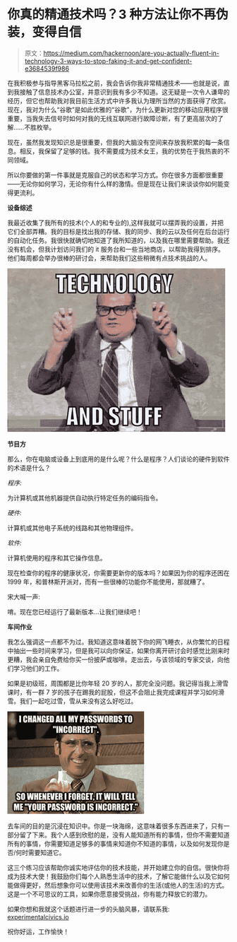 # 你真的精通技术吗？3 种方法让你不再伪装，变得自信

> 原文：<https://medium.com/hackernoon/are-you-actually-fluent-in-technology-3-ways-to-stop-faking-it-and-get-confident-e3684539f986>

在我积极参与指导黑客马拉松之前，我会告诉你我非常精通技术——也就是说，直到我接触了信息技术办公室，并意识到我有多少不知道。这无疑是一次令人谦卑的经历，但它也帮助我对我目前生活方式中许多我认为理所当然的方面获得了欣赏。现在，我对为什么“谷歌”是如此优雅的“谷歌”，为什么更新对您的移动应用程序很重要，当我失去信号时如何对我的无线互联网进行故障诊断，有了更高层次的了解……不胜枚举。

现在，虽然我发现知识总是很重要，但我的大脑没有空间来存放我积累的每一条信息。相反，我保留了足够的钱。我不需要成为技术女王，我的优势在于我热衷的不同领域。

所以你要做的第一件事就是克服自己的状态和学习方式。你在很多方面都很重要——无论你如何学习，无论你有什么样的激情。但是现在让我们来谈谈你如何能变得更流利。

**设备综述**

我最近收集了我所有的技术(个人的和专业的),这样我就可以摆弄我的设置，并把它们全部弄糟。我的目标是找出我的存储、我的同步、我的云以及任何在后台运行的自动化任务。我很快就确切地知道了我所知道的，以及我在哪里需要帮助。我还没有机会，但我计划访问我们的 it 服务台和一些当地商店，以帮助我得到排序。他们每周都会举办很棒的研讨会，来帮助我们这些稍微有点技术挑战的人。

![](img/4a53900808ad45334ab4ece7ba5c83e2.png)

**节目方**

那么，你在电脑或设备上到底用的是什么呢？什么是程序？人们谈论的硬件到软件的术语是什么？

*程序:*

为计算机或其他机器提供自动执行特定任务的编码指令。

*硬件:*

计算机或其他电子系统的线路和其他物理组件。

*软件:*

计算机使用的程序和其它操作信息。

现在检查你的程序的健康状况，你需要更新你的版本吗？如果因为你的程序还困在 1999 年，和普林斯开派对，而有一些很棒的功能你不能使用，那就糟了。

宋大喊一声:

唷。现在您已经运行了最新版本…让我们继续吧！

**车间作业**

我怎么强调这一点都不为过。我知道这意味着脱下你的网飞睡衣，从你繁忙的日程中抽出一些时间来学习，但是我可以向你保证，如果你离开研讨会时感觉比刚来时更糟，我会亲自免费给你买一份披萨或咖啡。走出去，与该领域的专家交谈，向他们学习他们的工作。

如果是初级班，周围都是比你年轻 20 岁的人，那完全没问题。我记得当我上滑雪课时，有一群 7 岁的孩子在踢我的屁股，但这不会阻止我完成课程并学习如何滑雪。我们一起吃过雪，雪从来没有这么好吃过。

![](img/071252968d1178c3b4cfe27aa2dab813.png)

去车间的目的是沉浸在知识中。你是一块海绵，这意味着很多东西进来了，只有一部分留了下来。我个人感到欣慰的是，没有人能知道所有的事情，但你不需要知道所有的事情，你需要知道足够多的事情来知道你不知道的事情，以及如何发现你是否/何时需要知道它。

这三个练习应该帮助你诚实地评估你的技术技能，并开始建立你的自信。很快你将成为技术大使！我鼓励你们每个人熟悉生活中的技术，了解它能做什么以及它如何能做得更好，然后想象你可以使用该技术来改善你的生活(或他人的生活)的方式。这是一个不可思议的工具，如果你愿意接受挑战，你有能力释放它的潜力。

如果你想和我就这个话题进行进一步的头脑风暴，请联系我: [experimentalcivics.io](https://www.experimentalcivics.io/)

祝你好运，工作愉快！